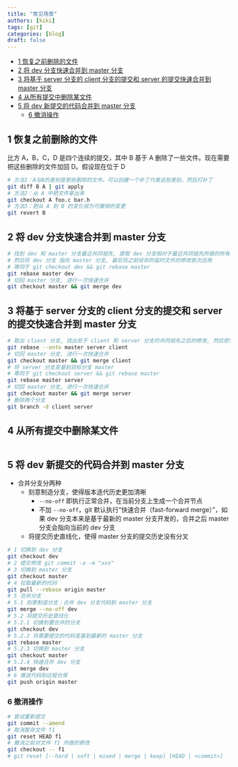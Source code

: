 ```yaml
---
title: "常见场景"
authors: [kiki]
tags: [git]
categories: [blog]
draft: false
---
```


- [1 恢复之前删除的文件](#1-%e6%81%a2%e5%a4%8d%e4%b9%8b%e5%89%8d%e5%88%a0%e9%99%a4%e7%9a%84%e6%96%87%e4%bb%b6)
- [2 将 dev 分支快速合并到 master 分支](#2-%e5%b0%86-dev-%e5%88%86%e6%94%af%e5%bf%ab%e9%80%9f%e5%90%88%e5%b9%b6%e5%88%b0-master-%e5%88%86%e6%94%af)
- [3 将基于 server 分支的 client 分支的提交和 server 的提交快速合并到 master 分支](#3-%e5%b0%86%e5%9f%ba%e4%ba%8e-server-%e5%88%86%e6%94%af%e7%9a%84-client-%e5%88%86%e6%94%af%e7%9a%84%e6%8f%90%e4%ba%a4%e5%92%8c-server-%e7%9a%84%e6%8f%90%e4%ba%a4%e5%bf%ab%e9%80%9f%e5%90%88%e5%b9%b6%e5%88%b0-master-%e5%88%86%e6%94%af)
- [4 从所有提交中删除某文件](#4-%e4%bb%8e%e6%89%80%e6%9c%89%e6%8f%90%e4%ba%a4%e4%b8%ad%e5%88%a0%e9%99%a4%e6%9f%90%e6%96%87%e4%bb%b6)
- [5 将 dev 新提交的代码合并到 master 分支](#5-%e5%b0%86-dev-%e6%96%b0%e6%8f%90%e4%ba%a4%e7%9a%84%e4%bb%a3%e7%a0%81%e5%90%88%e5%b9%b6%e5%88%b0-master-%e5%88%86%e6%94%af)
  - [6 撤消操作](#6-%e6%92%a4%e6%b6%88%e6%93%8d%e4%bd%9c)

## 1 恢复之前删除的文件

比方 A，B，C，D 是四个连续的提交，其中 B 基于 A 删除了一些文件。现在需要把这些删除的文件加回 D。假设现在位于 D

```sh
# 方法1：A与B的差别是那些删除的文件。可以创建一个补丁代表这些差别，然后打补丁
git diff B A | git apply
# 方法2：从 A 中把文件拿出来
git checkout A foo.c bar.h
# 方法3：把从 A 到 B 的变化视为可撤销的变更
git revert B
```

## 2 将 dev 分支快速合并到 master 分支

```sh
# 找到 dev 和 master 分支最近共同祖先, 提取 dev 分支相对于最近共同祖先所做的所有提交修改并存为临时文件,
# 然后将 dev 分支 指向 master 分支, 最后将之前另存的临时文件的修改依次应用
# 等同于 git checkout dev && git rebase master
git rebase master dev
# 切回 master 分支, 进行一次快速合并
git checkout master && git merge dev
```

## 3 将基于 server 分支的 client 分支的提交和 server 的提交快速合并到 master 分支

```sh
# 取出 client 分支, 找出处于 client 和 server 分支的共同祖先之后的修改, 然后把它们在 master 分支上重放一遍
git rebase --onto master server client
# 切回 master 分支, 进行一次快速合并
git checkout master && git merge client
# 将 server 分支变基到目标分支 master
# 等同于 git checkout server && git rebase master
git rebase master server
# 切回 master 分支, 进行一次快速合并
git checkout master && git merge server
# 删除两个分支
git branch -d client server
```

## 4 从所有提交中删除某文件

```sh
```

## 5 将 dev 新提交的代码合并到 master 分支

- 合并分支分两种
  - 刻意制造分支，使得版本迭代历史更加清晰
    - `--no-off` 即执行正常合并，在当前分支上生成一个合并节点
    - 不加 `--no-off`，git 默认执行“快速合并（fast-forward merge）”，如果 dev 分支本来是基于最新的 master 分支开发的，合并之后 master 分支会指向当前的 dev 分支
  - 将提交历史直线化，使得 master 分支的提交历史没有分叉

```sh
# 1 切换到 dev 分支
git checkout dev
# 2 提交修改 git commit -a -m "xxx"
# 3 切换到 master 分支
git checkout master
# 4 拉取最新的代码
git pull --rebase origin master
# 5 合并分支
# 5.1 刻意制造分支：合并 dev 分支代码到 master 分支
git merge --no-off dev
# 5.2 将提交历史直线化
# 5.2.1 切换到要合并的分支
git checkout dev
# 5.2.2 将需要提交的代码变基到最新的 master 分支
git rebase master
# 5.2.3 切换到 master 分支
git checkout master
# 5.2.4 快速合并 dev 分支
git merge dev
# 6 推送代码到远程仓库
git push origin master
```

### 6 撤消操作

```sh
# 尝试重新提交
git commit --amend
# 取消暂存文件 f1
git reset HEAD f1
# 撤消之前对文件 f1 所做的修改
git checkout -- f1
# git reset [--hard | soft | mixed | merge | keep] [HEAD | <commit>]
```
